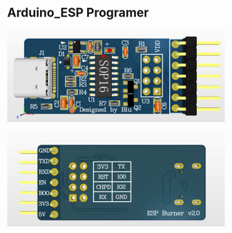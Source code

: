 # Arduino_ESP Programer

<p align="center">
    <img src="Docs/Static_image/top.png" width="auto" height="auto" alt="ESPRESSIF">
</p>


<p align="center">
    <img src="Docs/Static_image/bottom.png" width="auto" height="auto" alt="ESPRESSIF">
</p>


